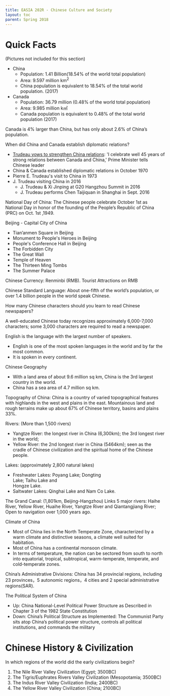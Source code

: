 ```yaml
---
title: EASIA 202R - Chinese Culture and Society
layout: toc
parent: Spring 2018
---
```

# Quick Facts
(Pictures not included for this section)

- China
    - Population: 1.41 Billion(18.54% of the world total population)
    - Area: 9.597 million km<sup>2</sup>
    - China population is equivalent to 18.54%
of the total world population. (2017)
- Canada
    - Population: 36.79 million (0.48% of the world total population)
    - Area: 9.985 million k㎡
    - Canada population is equivalent to 0.48%  of the total world population (2017)

Canada is 4% larger than China, but has only about 2.6% of China’s population.

When did China and Canada establish diplomatic relations?

- [Trudeau vows to strengthen China relations](https://www.macleans.ca/news/world/trudeau-vows-to-strengthen-china-relations-as-xi-praises-vision-of-pms-dad/):
'I celebrate well 45 years of strong relations between Canada and China,' Prime Minister tells Chinese leader
- China & Canada established diplomatic relations in October 1970
- Pierre E. Trudeau's visit to China in 1973
- J. Trudeau visiting China in 2016
    - J. Trudeau & Xi Jinping at G20 Hangzhou Summit in 2016
    - J. Trudeau performs Chen Taijiquan in Shanghai in Sept. 2016

National Day of China: The Chinese people celebrate October 1st as National Day in honor of the founding of the People’s Republic of China (PRC) on Oct. 1st ,1949.

Beijing - Capital City of China
- Tian’anmen Square in Beijing
- Monument to People's Heroes in Beijing
- People's Conference Hall in Beijing
- The Forbidden City
- The Great Wall
- Temple of Heaven
- The Thirteen Ming Tombs
- The Summer Palace

Chinese Currency: Renminbi (RMB). Tourist
Attractions on RMB

Chinese Standard Language: About one-fifth of the world’s   population, or over 1.4 billion people in the world speak Chinese.

How many Chinese characters should you learn to read Chinese newspapers?

A well-educated Chinese today recognizes approximately 6,000-7,000 characters; some 3,000 characters are required to read a newspaper.

English is the language with the largest number of speakers.
- English is one of the most spoken languages ​​in the world and by far the most common.
- It is spoken in every continent.

Chinese Geography
- With a land area of about 9.6 million sq km, China is the 3rd largest country in the world.
- China has a sea area of 4.7 million sq km.

Topography of China: China is a country of varied topographical features with highlands in the west and plains in the east. Mountainous land and rough terrains make up about 67% of Chinese territory, basins and plains 33%.

Rivers: (More than 1,500 rivers)
- Yangtze River: the longest river in China  (6,300km); the 3rd longest  river in the world;
- Yellow River:    the 2nd longest river in China 		(5464km); seen as the cradle of Chinese civilization and the   spiritual home of the Chinese    people.

Lakes: (approximately 2,800 natural lakes)
- Freshwater Lakes: Poyang Lake; Dongting  
                                  Lake; Taihu Lake and              
                                  Hongze Lake.
- Saltwater Lakes:   Qinghai Lake and Nam Co
                                  Lake.

The Grand Canal: (1,801km, Beijing-Hangzhou)
Links 5 major rivers: Haihe River, Yellow River, Huaihe  River, Yangtze River and Qiantangjiang River;
	Open to navigation over 1,000 years ago.

Climate of China
- Most of China lies in the North Temperate Zone, characterized by a warm climate and distinctive seasons, a climate well suited for habitation.
- Most of China has a continental monsoon climate.
- In terms of temperature, the nation can be sectored from south to north into equatorial, tropical, subtropical, warm-temperate, temperate, and cold-temperate zones.

China’s Administrative Divisions: China has 34 provincial regions, including 23 provinces，5 autonomic regions，4 cities and 2 special administrative regions(SAR).

The Political System of China
- Up: China National-Level Political Power Structure as Described in Chapter 3 of the 1982 State Constitution
- Down: China’s Political Structure as Implemented: The Communist Party sits atop China’s political power structure, controls all political institutions, and commands the military

# Chinese History & Civilization
In which regions of the world did the early civilizations begin?
1.    The Nile River Valley Civilization (Egypt; 3500BC)
2.    The Tigris/Euphrates Rivers Valley Civilization (Mesopotamia; 3500BC)
3.    The Indus River Valley Civilization (India; 2400BC)
4.    The Yellow River Valley Civilization (China; 2100BC)
